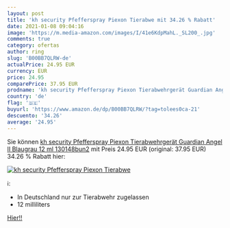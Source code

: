 ```yaml
---
layout: post
title: 'kh security Pfefferspray Piexon Tierabwe mit 34.26 % Rabatt'
date: 2021-01-08 09:04:16
image: 'https://m.media-amazon.com/images/I/41e6KdpMahL._SL200_.jpg'
comments: true
category: ofertas
author: ring
slug: 'B00BB7QLRW-de'
actualPrice: 24.95 EUR
currency: EUR
price: 24.95
comparePrice: 37.95 EUR
prodname: 'kh security Pfefferspray Piexon Tierabwehrgerät Guardian Angel II  Blaugrau  12 ml  130148bun2'
country: 'de'
flag: '🇩🇪'
buyurl: 'https://www.amazon.de/dp/B00BB7QLRW/?tag=tolees0ca-21'
descuento: '34.26'
average: '24.95'
---
```


Sie können [kh security Pfefferspray Piexon Tierabwehrgerät Guardian Angel II  Blaugrau  12 ml  130148bun2](https://www.amazon.de/dp/B00BB7QLRW/?tag=tolees0ca-21) mit Preis 24.95 EUR (original: 37.95 EUR) 34.26 % Rabatt hier:

[![kh security Pfefferspray Piexon Tierabwe](https://m.media-amazon.com/images/I/41e6KdpMahL._SL200_.jpg)](https://www.amazon.de/dp/B00BB7QLRW/?tag=tolees0ca-21)

ℹ️:

- In Deutschland nur zur Tierabwehr zugelassen
- 12 milliliters

[Hier!!](https://www.amazon.de/dp/B00BB7QLRW/?tag=tolees0ca-21)
